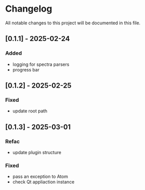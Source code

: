 # Changelog
All notable changes to this project will be documented in this file.


## [0.1.1] - 2025-02-24

### Added
* logging for spectra parsers
* progress bar


## [0.1.2] - 2025-02-25

### Fixed
* update root path


## [0.1.3] - 2025-03-01

### Refac
* update plugin structure

### Fixed
* pass an exception to Atom
* check Qt appliaction instance
